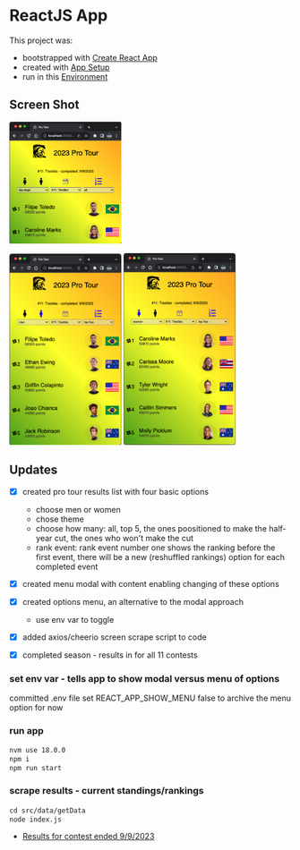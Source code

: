 # ReactJS App

This project was:

- bootstrapped with [Create React App](./README/README-CREATE-REACT-APP.md)
- created with [App Setup](./README/README-SETUP.md)
- run in this [Environment](./README/README-ENV.md)

## Screen Shot

<p float="left">
<img src="./README/screen-shot-top-dogs.png" width="200" alt="Current Version Screen Shot - Top Dogs">
</p>

<p float="left">
<img src="./README/screen-shot-men.png" width="200" alt="Current Version Screen Shot - Men">
<img src="./README/screen-shot-women.png" width="200" alt="Current Version Screen Shot - Women">
</p>

## Updates

- [x] created pro tour results list with four basic options

  - choose men or women
  - chose theme
  - choose how many: all, top 5, the ones poositioned to make the half-year cut, the ones who won't make the cut
  - rank event: rank event number one shows the ranking before the first event, there will be a new (reshuffled rankings) option for each completed event

- [x] created menu modal with content enabling changing of these options
- [x] created options menu, an alternative to the modal approach

  - use env var to toggle

- [x] added axios/cheerio screen scrape script to code

- [x] completed season - results in for all 11 contests

### set env var - tells app to show modal versus menu of options

committed .env file
set REACT_APP_SHOW_MENU false to archive the menu option for now

### run app

```shell
nvm use 18.0.0
npm i
npm run start
```

### scrape results - current standings/rankings

```shell
cd src/data/getData
node index.js
```

- [Results for contest ended 9/9/2023](./src/data/getData/surfers-2023-09-13T18%3A59%3A05.574Z.js)
